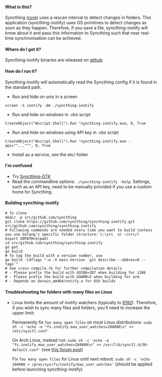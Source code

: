 #### What is this?
Syncthing ([core](https://github.com/syncthing/syncthing)) uses a rescan interval to detect changes in folders. This application (syncthing-inotify) uses OS primitives to detect changes as soon as they happen. Therefore, if you save a file, syncthing-inotify will know about it and pass this information to Syncthing such that near real-time synchronisation can be achieved.

#### Where do I get it?
Syncthing-inotify binaries are released on [github](https://github.com/syncthing/syncthing-inotify/releases/latest)

#### How do I run it?
Syncthing-inotify will automatically read the Syncthing config if it is found in the standard path.
  * Run and hide on unix in a screen
```
screen -S inotify -dm ./syncthing-inotify
```
  * Run and hide on windows in .vbs script
```
CreateObject("Wscript.Shell").Run "syncthing-inotify.exe, 0, True
```
  * Run and hide on windows using API key in .vbs script
```
CreateObject("Wscript.Shell").Run "syncthing-inotify.exe -api=""...""", 0, True
```
  * Install as a service, see the etc/ folder

#### I'm confused
  * Try [Syncthing-GTK](https://github.com/syncthing/syncthing-gtk)
  * Read the commandline options: ```./syncthing-inotify -help```. Settings, such as an API key, need to be manually provided if you use a custom home for Syncthing.

#### Building syncthing-inotify
```
# To clone
mkdir -p src/github.com/syncthing
git clone https://github.com/syncthing/syncthing-inotify.git src/github.com/syncthing/syncthing-inotify
# Following commands are needed every time you want to build (unless you use Golang's specific folder structure: C:\src  or ~/src/)
export GOPATH=$(pwd)
cd src/github.com/syncthing/syncthing-inotify
go get
go build
# To tag the build with a version number, use
go build -ldflags "-w -X main.Version `git describe --abbrev=0 --tags`"
# See cross-compile.rb for further compilation details
# - Please prefix the build with GO386=387 when building for i386
# - Please prefix the build with GOARM=5 when building for arm
# - Depends on darwin_amd64/notify.a for OSX builds
```


#### Troubleshooting for folders with many files on Linux
* Linux limits the amount of inotify watchers (typically to [8192](http://stackoverflow.com/a/20355253)). Therefore, if you wish to sync many files and folders, you'll need to increase the upper limit:

  Permanently fix `Too many open files` on most Linux distributions: ```sudo sh -c 'echo -e "fs.inotify.max_user_watches=204800\n" >> /etc/sysctl.conf'```
  
  On Arch Linux, instead run: ```sudo sh -c 'echo -e "fs.inotify.max_user_watches=204800\n" >> /usr/lib/sysctl.d/50-default.conf'``` (see [this forum post](https://bbs.archlinux.org/viewtopic.php?id=193020))

  Fix `Too many open files` for Linux until next reboot: ```sudo sh -c 'echo 204800 > /proc/sys/fs/inotify/max_user_watches'``` (should be applied before launching syncthing-inotify)
